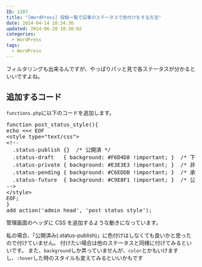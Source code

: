 ```yaml
---
ID: 1207
title: "[WordPress] 投稿一覧で記事のステータスで色付けをする方法"
date: 2014-04-14 18:34:36
updated: 2014-06-20 10:30:02
categories:
  - WordPress
tags:
  - WordPress
---
```


フィルタリングも出来るんですが、やっぱりパッと見で各ステータスが分かるといいですよね。

<!--more-->
<h2>追加するコード</h2>
<code>functions.php</code>に以下のコードを追加します。
<pre class="linenums php">function post_status_style(){
echo &lt;&lt;&lt; EOF
&lt;style type=&quot;text/css&quot;&gt;
&lt;!--
  .status-publish {}  /* 公開済 */
  .status-draft   { background: #F6D4D8 !important; }  /* 下書き */
  .status-private { background: #E3E3E3 !important; }  /* 非公開 */
  .status-pending { background: #C6EDDB !important; }  /* 承認待ち */
  .status-future  { background: #C9E8F1 !important; }  /* 公開予約済 */
--&gt;
&lt;/style&gt;
EOF;
}
add_action(&#039;admin_head&#039;, &#039;post_status_style&#039;);</pre>

管理画面のヘッダに CSS を追加するような動きになっています。

私の場合、「公開済み(.status-publish)」に色付けはしなくても良いかと思ったので付けていません。
付けたい場合は他のステータスと同様に付けてみるといいです。
また、<code>background</code>しか弄っていませんが、<code>color</code>とかもいけますし、<code>:hover</code>した時のスタイルも変えてみるといいかもです
